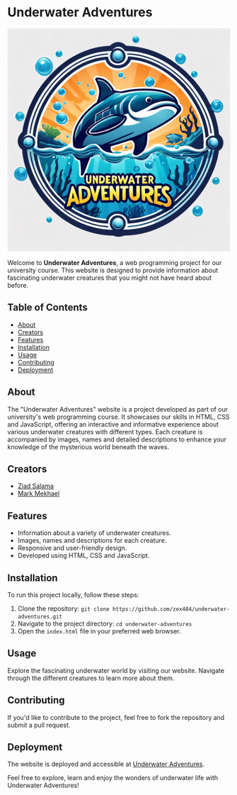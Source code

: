 # Underwater Adventures

![Underwater Adventures](https://raw.githubusercontent.com/ZEX404/underwater-adventures/main/assets/images/logo.png)

Welcome to **Underwater Adventures**, a web programming project for our university course. This website is designed to provide information about fascinating underwater creatures that you might not have heard about before.

## Table of Contents

- [About](#about)
- [Creators](#creators)
- [Features](#features)
- [Installation](#installation)
- [Usage](#usage)
- [Contributing](#contributing)
- [Deployment](#deployment)

## About

The "Underwater Adventures" website is a project developed as part of our university's web programming course. It showcases our skills in HTML, CSS and JavaScript, offering an interactive and informative experience about various underwater creatures with different types. Each creature is accompanied by images, names and detailed descriptions to enhance your knowledge of the mysterious world beneath the waves.

## Creators

- [Ziad Salama](https://www.linkedin.com/in/ziadsalama)
- [Mark Mekhael](https://www.linkedin.com/in/mark-adly/)

## Features

- Information about a variety of underwater creatures.
- Images, names and descriptions for each creature.
- Responsive and user-friendly design.
- Developed using HTML, CSS and JavaScript.

## Installation

To run this project locally, follow these steps:

1. Clone the repository: `git clone https://github.com/zex404/underwater-adventures.git`
2. Navigate to the project directory: `cd underwater-adventures`
3. Open the `index.html` file in your preferred web browser.

## Usage

Explore the fascinating underwater world by visiting our website. Navigate through the different creatures to learn more about them.

## Contributing

If you'd like to contribute to the project, feel free to fork the repository and submit a pull request.

## Deployment

The website is deployed and accessible at [Underwater Adventures](https://zex404.github.io/underwater-adventures/).

Feel free to explore, learn and enjoy the wonders of underwater life with Underwater Adventures!
